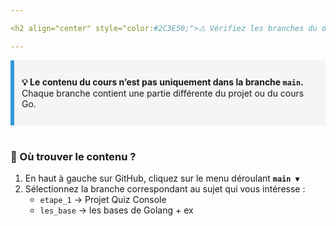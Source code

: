 ```yaml
---

<h2 align="center" style="color:#2C3E50;">⚠️ Vérifiez les branches du dépôt</h2>

---
```


<div style="background-color:#f5f5f5; border-left:6px solid #3498db; padding:12px;">

<b>💡 Le contenu du cours n’est pas uniquement dans la branche <code>main</code>.</b>  
Chaque branche contient une partie différente du projet ou du cours Go.

</div>

<br/>

### 🧭 Où trouver le contenu ?

1. En haut à gauche sur GitHub, cliquez sur le menu déroulant <b><code>main ▼</code></b>  
2. Sélectionnez la branche correspondant au sujet qui vous intéresse :
   - <code>etape_1</code> → Projet Quiz Console
   - <code>les_base</code> → les bases de Golang + ex
  
